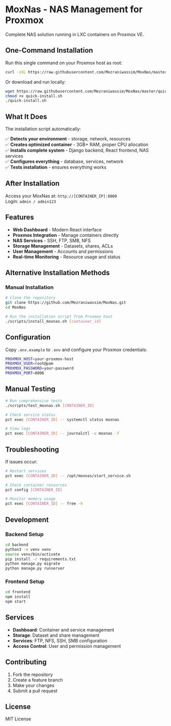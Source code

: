 # MoxNas - NAS Management for Proxmox

Complete NAS solution running in LXC containers on Proxmox VE.

## One-Command Installation

Run this single command on your Proxmox host as root:

```bash
curl -sSL https://raw.githubusercontent.com/Mezraniwassim/MoxNas/master/quick-install.sh | bash
```

Or download and run locally:

```bash
wget https://raw.githubusercontent.com/Mezraniwassim/MoxNas/master/quick-install.sh
chmod +x quick-install.sh
./quick-install.sh
```

## What It Does

The installation script automatically:

✅ **Detects your environment** - storage, network, resources  
✅ **Creates optimized container** - 3GB+ RAM, proper CPU allocation  
✅ **Installs complete system** - Django backend, React frontend, NAS services  
✅ **Configures everything** - database, services, network  
✅ **Tests installation** - ensures everything works  

## After Installation

Access your MoxNas at: `http://[CONTAINER_IP]:8000`  
Login: `admin / admin123`

## Features

- **Web Dashboard** - Modern React interface
- **Proxmox Integration** - Manage containers directly
- **NAS Services** - SSH, FTP, SMB, NFS
- **Storage Management** - Datasets, shares, ACLs
- **User Management** - Accounts and permissions
- **Real-time Monitoring** - Resource usage and status

## Alternative Installation Methods

### Manual Installation

```bash
# Clone the repository
git clone https://github.com/Mezraniwassim/MoxNas.git
cd MoxNas

# Run the installation script from Proxmox host
./scripts/install_moxnas.sh [container_id]
```

## Configuration

Copy `.env.example` to `.env` and configure your Proxmox credentials:

```bash
PROXMOX_HOST=your-proxmox-host
PROXMOX_USER=root@pam
PROXMOX_PASSWORD=your-password
PROXMOX_PORT=8006
```

## Manual Testing

```bash
# Run comprehensive tests
./scripts/test_moxnas.sh [CONTAINER_ID]

# Check service status
pct exec [CONTAINER_ID] -- systemctl status moxnas

# View logs
pct exec [CONTAINER_ID] -- journalctl -u moxnas -f
```

## Troubleshooting

If issues occur:

```bash
# Restart services
pct exec [CONTAINER_ID] -- /opt/moxnas/start_service.sh

# Check container resources
pct config [CONTAINER_ID]

# Monitor memory usage
pct exec [CONTAINER_ID] -- free -h
```

## Development

### Backend Setup
```bash
cd backend
python3 -m venv venv
source venv/bin/activate
pip install -r requirements.txt
python manage.py migrate
python manage.py runserver
```

### Frontend Setup
```bash
cd frontend
npm install
npm start
```

## Services

- **Dashboard**: Container and service management
- **Storage**: Dataset and share management
- **Services**: FTP, NFS, SSH, SMB configuration
- **Access Control**: User and permission management

## Contributing

1. Fork the repository
2. Create a feature branch
3. Make your changes
4. Submit a pull request

## License

MIT License